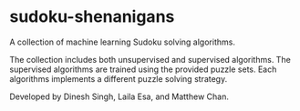 # sudoku-shenanigans

A collection of machine learning Sudoku solving algorithms. 

The collection includes both unsupervised and supervised algorithms. 
The supervised algorithms are trained using the provided puzzle sets.
Each algorithms implements a different puzzle solving strategy.

Developed by Dinesh Singh, Laila Esa, and Matthew Chan.
